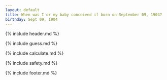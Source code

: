 ```yaml
---
layout: default
title: When was I or my baby conceived if born on September 09, 1904?
birthday: Sept 09, 1904
---
```


{% include header.md %}

{% include guess.md %}

{% include calculate.md %}

{% include safety.md %}

{% include footer.md %}



